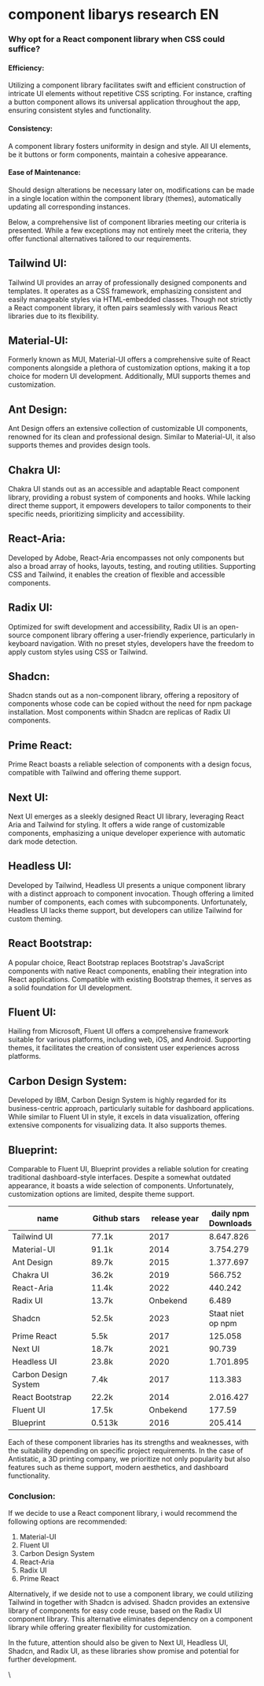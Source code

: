 # component libarys research EN

### Why opt for a React component library when CSS could suffice?&#x20;

#### Efficiency:

Utilizing a component library facilitates swift and efficient construction of intricate UI elements without repetitive CSS scripting. For instance, crafting a button component allows its universal application throughout the app, ensuring consistent styles and functionality.

#### Consistency:

A component library fosters uniformity in design and style. All UI elements, be it buttons or form components, maintain a cohesive appearance.

#### Ease of Maintenance:

Should design alterations be necessary later on, modifications can be made in a single location within the component library (themes), automatically updating all corresponding instances.

Below, a comprehensive list of component libraries meeting our criteria is presented. While a few exceptions may not entirely meet the criteria, they offer functional alternatives tailored to our requirements.

## Tailwind UI:

Tailwind UI provides an array of professionally designed components and templates. It operates as a CSS framework, emphasizing consistent and easily manageable styles via HTML-embedded classes. Though not strictly a React component library, it often pairs seamlessly with various React libraries due to its flexibility.

## Material-UI:

Formerly known as MUI, Material-UI offers a comprehensive suite of React components alongside a plethora of customization options, making it a top choice for modern UI development. Additionally, MUI supports themes and customization.

## Ant Design:

Ant Design offers an extensive collection of customizable UI components, renowned for its clean and professional design. Similar to Material-UI, it also supports themes and provides design tools.

## Chakra UI:

Chakra UI stands out as an accessible and adaptable React component library, providing a robust system of components and hooks. While lacking direct theme support, it empowers developers to tailor components to their specific needs, prioritizing simplicity and accessibility.

## React-Aria:

Developed by Adobe, React-Aria encompasses not only components but also a broad array of hooks, layouts, testing, and routing utilities. Supporting CSS and Tailwind, it enables the creation of flexible and accessible components.

## Radix UI:

Optimized for swift development and accessibility, Radix UI is an open-source component library offering a user-friendly experience, particularly in keyboard navigation. With no preset styles, developers have the freedom to apply custom styles using CSS or Tailwind.

## Shadcn:

Shadcn stands out as a non-component library, offering a repository of components whose code can be copied without the need for npm package installation. Most components within Shadcn are replicas of Radix UI components.

## Prime React:

Prime React boasts a reliable selection of components with a design focus, compatible with Tailwind and offering theme support.

## Next UI:

Next UI emerges as a sleekly designed React UI library, leveraging React Aria and Tailwind for styling. It offers a wide range of customizable components, emphasizing a unique developer experience with automatic dark mode detection.

## Headless UI:

Developed by Tailwind, Headless UI presents a unique component library with a distinct approach to component invocation. Though offering a limited number of components, each comes with subcomponents. Unfortunately, Headless UI lacks theme support, but developers can utilize Tailwind for custom theming.

## React Bootstrap:

A popular choice, React Bootstrap replaces Bootstrap's JavaScript components with native React components, enabling their integration into React applications. Compatible with existing Bootstrap themes, it serves as a solid foundation for UI development.

## Fluent UI:

Hailing from Microsoft, Fluent UI offers a comprehensive framework suitable for various platforms, including web, iOS, and Android. Supporting themes, it facilitates the creation of consistent user experiences across platforms.

## Carbon Design System:

Developed by IBM, Carbon Design System is highly regarded for its business-centric approach, particularly suitable for dashboard applications. While similar to Fluent UI in style, it excels in data visualization, offering extensive components for visualizing data. It also supports themes.

## Blueprint:

Comparable to Fluent UI, Blueprint provides a reliable solution for creating traditional dashboard-style interfaces. Despite a somewhat outdated appearance, it boasts a wide selection of components. Unfortunately, customization options are limited, despite theme support.



<table><thead><tr><th width="216">name</th><th width="148">Github stars</th><th width="134">release year</th><th>daily npm Downloads</th></tr></thead><tbody><tr><td>Tailwind UI</td><td>77.1k</td><td>2017</td><td>8.647.826</td></tr><tr><td>Material-UI</td><td>91.1k</td><td>2014</td><td>3.754.279</td></tr><tr><td>Ant Design</td><td>89.7k</td><td>2015</td><td>1.377.697</td></tr><tr><td>Chakra UI</td><td>36.2k</td><td>2019</td><td>566.752</td></tr><tr><td>React-Aria</td><td>11.4k</td><td>2022</td><td>440.242</td></tr><tr><td>Radix UI</td><td>13.7k</td><td>Onbekend</td><td>6.489</td></tr><tr><td>Shadcn</td><td>52.5k</td><td>2023</td><td>Staat niet op npm</td></tr><tr><td>Prime React</td><td>5.5k</td><td>2017</td><td>125.058</td></tr><tr><td>Next UI</td><td>18.7k</td><td>2021</td><td>90.739</td></tr><tr><td>Headless UI</td><td>23.8k</td><td>2020</td><td>1.701.895</td></tr><tr><td>Carbon Design System</td><td>7.4k</td><td>2017</td><td>113.383</td></tr><tr><td>React Bootstrap</td><td>22.2k</td><td>2014</td><td>2.016.427</td></tr><tr><td>Fluent UI</td><td>17.5k</td><td>Onbekend</td><td>177.59</td></tr><tr><td>Blueprint</td><td>0.513k</td><td>2016</td><td>205.414</td></tr></tbody></table>

Each of these component libraries has its strengths and weaknesses, with the suitability depending on specific project requirements. In the case of Antistatic, a 3D printing company, we prioritize not only popularity but also features such as theme support, modern aesthetics, and dashboard functionality.

### Conclusion:

If we decide to use a React component library, i would recommend the following options are recommended:

1. Material-UI
2. Fluent UI
3. Carbon Design System
4. React-Aria
5. Radix UI
6. Prime React

Alternatively, if we deside not to use a component library, we  could utilizing Tailwind in together with Shadcn is advised. Shadcn provides an extensive library of components for easy code reuse, based on the Radix UI component library. This alternative eliminates dependency on a component library while offering greater flexibility for customization.

In the future, attention should also be given to Next UI, Headless UI, Shadcn, and Radix UI, as these libraries show promise and potential for further development.

\
